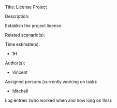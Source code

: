 Title: License Project

Description:

  Establish the project license
  
Related scenario(s):

  
  
Time estimate(s):

 - 1H

Author(s):

  - Vincent

Assigned persons (currently working on task):

  - Mitchell

Log entries (who worked when and how long on this):
